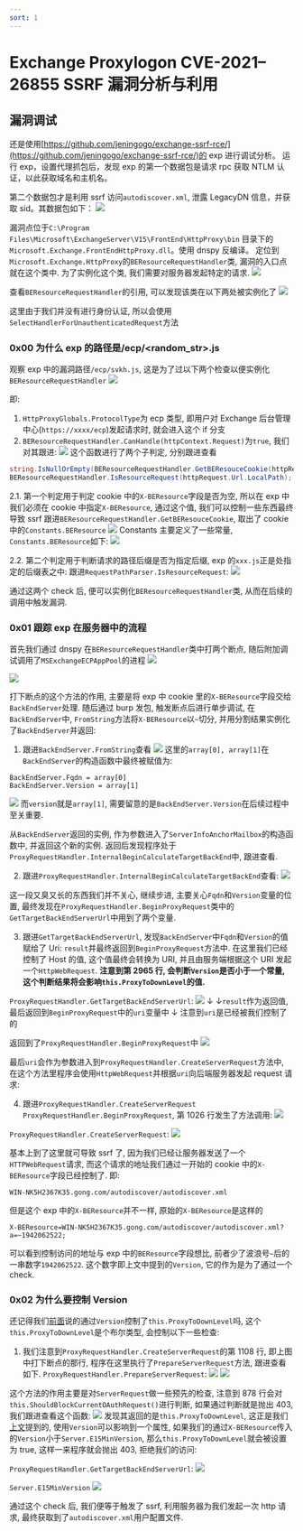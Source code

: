 ```yaml
---
sort: 1
---
```


# Exchange Proxylogon CVE-2021–26855 SSRF 漏洞分析与利用

## 漏洞调试

还是使用[https://github.com/jeningogo/exchange-ssrf-rce/](https://github.com/jeningogo/exchange-ssrf-rce/)的 exp 进行调试分析。
运行 exp，设置代理抓包后，发现 exp 的第一个数据包是请求 rpc 获取 NTLM 认证，以此获取域名和主机名。

第二个数据包才是利用 ssrf 访问`autodiscover.xml`, 泄露 LegacyDN 信息，并获取 sid。其数据包如下：
![](vx_images/1510423110358.png)

漏洞点位于`C:\Program Files\Microsoft\ExchangeServer\V15\FrontEnd\HttpProxy\bin` 目录下的`Microsoft.Exchange.FrontEndHttpProxy.dll`。使用 dnspy 反编译。
定位到`Microsoft.Exchange.HttpProxy`的`BEResourceRequestHandler`类, 漏洞的入口点就在这个类中. 为了实例化这个类, 我们需要对服务器发起特定的请求.
![](vx_images/5460052128784.png)

查看`BEResourceRequestHandler`的引用, 可以发现该类在以下两处被实例化了
![](vx_images/3248956116651.png)

这里由于我们并没有进行身份认证, 所以会使用`SelectHandlerForUnauthenticatedRequest`方法

### 0x00 为什么 exp 的路径是/ecp/<random_str>.js

观察 exp 中的漏洞路径`/ecp/svkh.js`, 这是为了过以下两个检查以便实例化`BEResourceRequestHandler`
![](vx_images/1259646156817.png)

即:

1. `HttpProxyGlobals.ProtocolType`为 ecp 类型, 即用户对 Exchange 后台管理中心(`https://xxxx/ecp`)发起请求时, 就会进入这个 if 分支
2. `BEResourceRequestHandler.CanHandle(httpContext.Request)`为`true`, 我们对其跟进:
   ![](vx_images/773452149486.png)
   这个函数进行了两个子判定, 分别跟进查看

```c#
string.IsNullOrEmpty(BEResourceRequestHandler.GetBEResouceCookie(httpRequest));
BEResourceRequestHandler.IsResourceRequest(httpRequest.Url.LocalPath);
```

2.1. 第一个判定用于判定 cookie 中的`X-BEResource`字段是否为空, 所以在 exp 中我们必须在 cookie 中指定`X-BEResource`, 通过这个值, 我们可以控制一些东西最终导致 ssrf
跟进`BEResourceRequestHandler.GetBEResouceCookie`, 取出了 cookie 中的`Constants.BEResource`
![](vx_images/2649054146041.png)
Constants 主要定义了一些常量, `Constants.BEResource`如下:
![](vx_images/5188354141795.png)

2.2. 第二个判定用于判断请求的路径后缀是否为指定后缀, exp 的`xxx.js`正是处指定的后缀表之中:
跟进`RequestPathParser.IsResourceRequest`:
![](vx_images/3334056159675.png)

通过这两个 check 后, 便可以实例化`BEResourceRequestHandler`类, 从而在后续的调用中触发漏洞.

### 0x01 跟踪 exp 在服务器中的流程

首先我们通过 dnspy 在`BEResourceRequestHandler`类中打两个断点, 随后附加调试调用了`MSExchangeECPAppPool`的进程
![](vx_images/1328812167279.png)

![](vx_images/4469115164781.png)

打下断点的这个方法的作用, 主要是将 exp 中 cookie 里的`X-BEResource`字段交给`BackEndServer`处理.
随后通过 burp 发包, 触发断点后进行单步调试, 在`BackEndServer`中, `FromString`方法将`X-BEResource`以`~`切分, 并用分割结果实例化了`BackEndServer`并返回:

1. 跟进`BackEndServer.FromString`查看
   ![](vx_images/4270023146022.png)
   这里的`array[0], array[1]`在`BackEndServer`的构造函数中最终被赋值为:

```
BackEndServer.Fqdn = array[0]
BackEndServer.Version = array[1]
```

![](vx_images/4395123090359.png)
而`version`就是`array[1]`, 需要留意的是`BackEndServer.Version`在后续过程中至关重要.

从`BackEndServer`返回的实例, 作为参数进入了`ServerInfoAnchorMailbox`的构造函数中, 并返回这个新的实例. 返回后发现程序处于`ProxyRequestHandler.InternalBeginCalculateTargetBackEnd`中, 跟进查看.

2. 跟进`ProxyRequestHandler.InternalBeginCalculateTargetBackEnd`查看:
   ![](vx_images/2429056168462.png)

这一段又臭又长的东西我们并不关心, 继续步进, 主要关心`Fqdn`和`Version`变量的位置, 最终发现在`ProxyRequestHandler.BeginProxyRequest`类中的`GetTargetBackEndServerUrl`中用到了两个变量.

3. <span id="jump">跟进`GetTargetBackEndServerUrl`</span>, 发现`BackEndServer`中`Fqdn`和`Version`的值赋给了 Uri: `result`并最终返回到`BeginProxyRequest`方法中. 在这里我们已经控制了 Host 的值, 这个值最终会转换为 URI, 并且由服务端根据这个 URI 发起一个`HttpWebRequest`. **注意到第 2965 行, 会判断`Version`是否小于一个常量, 这个判断结果将会影响`this.ProxyToDownLevel`的值.**

`ProxyRequestHandler.GetTargetBackEndServerUrl`:
![](vx_images/1450411173598.png)
↓
↓`result`作为返回值, 最后返回到`BeginProxyRequest`中的`uri`变量中
↓ 注意到`uri`是已经被我们控制了的

返回到了`ProxyRequestHandler.BeginProxyRequest`中
![](vx_images/2768922167144.png)

最后`uri`会作为参数进入到`ProxyRequestHandler.CreateServerRequest`方法中, 在这个方法里程序会使用`HttpWebRequest`并根据`uri`向后端服务器发起 request 请求:

4. 跟进`ProxyRequestHandler.CreateServerRequest`
   `ProxyRequestHandler.BeginProxyRequest`, 第 1026 行发生了方法调用:
   ![](vx_images/3241115170278.png)

`ProxyRequestHandler.CreateServerRequest`:
![](vx_images/5130016160808.png)

基本上到了这里就可导致 ssrf 了, 因为我们已经让服务器发送了一个`HTTPWebRequest`请求, 而这个请求的地址我们通过一开始的 cookie 中的`X-BEResource`字段已经控制了. 即:

```
WIN-NK5H2367K35.gong.com/autodiscover/autodiscover.xml
```

但是这个 exp 中的`X-BEResource`并不一样, 原始的`X-BEResource`是这样的

```
X-BEResource=WIN-NK5H2367K35.gong.com/autodiscover/autodiscover.xml?a=~1942062522;
```

可以看到控制访问的地址与 exp 中的`BEResource`字段想比, 前者少了波浪号`~`后的一串数字`1942062522`. 这个数字即上文中提到的`Version`, 它的作为是为了通过一个 check.

### 0x02 为什么要控制 Version

还记得我们[前面](#jump)说的通过`Version`控制了`this.ProxyToDownLevel`吗, 这个`this.ProxyToDownLevel`是个布尔类型, 会控制以下一些检查:

1. 我们注意到`ProxyRequestHandler.CreateServerRequest`的第 1108 行, 即上图中打下断点的那行, 程序在这里执行了`PrepareServerRequest`方法, 跟进查看如下.
   `ProxyRequestHandler.PrepareServerRequest`:
   ![](vx_images/4065112173312.png)
   ![](vx_images/948306118785.png)

这个方法的作用主要是对`ServerRequest`做一些预先的检查, 注意到 878 行会对`this.ShouldBlockCurrentOAuthRequest()`进行判断, 如果通过判断就是抛出 403, 我们跟进查看这个函数:
![](vx_images/691519106652.png)
发现其返回的是`this.ProxyToDownLevel`, 这正是我们[上文](#jump)提到的, 使用`Version`可以影响到一个属性, 如果我们的通过`X-BEResource`传入的`Version`小于`Server.E15MinVersion`, 那么`this.ProxyToDownLevel`就会被设置为 true, 这样一来程序就会抛出 403, 拒绝我们的访问:

`ProxyRequestHandler.GetTargetBackEndServerUrl`:
![](vx_images/3087524126818.png)

`Server.E15MinVersion`
![](vx_images/366529119487.png)

通过这个 check 后, 我们便等于触发了 ssrf, 利用服务器为我们发起一次 http 请求, 最终获取到了`autodiscover.xml`用户配置文件.
